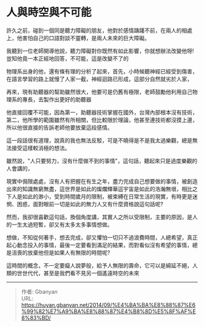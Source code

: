# 人與時空與不可能


許久之前，碰到一個同是聽力障礙的朋友，他對於感情躊躇不前，在兩人的相處上，他害怕自己的口語對談不靈轉，是兩人未來的巨大障礙。

我聽到一位老師開導他說，聽力障礙對你既然有如此影響，你就想辦法改變他呀!豈知他竟一本正經地回答，不可能，這是改變不了的

物理系出身的他，還有條有理的分析了起來，首先，小時候聽神經已經受到傷害，在語言學習的路上就慢了人家一截，神經迴路已形成，這部分自然就劣於人家，

再來，現有助聽器的幫助雖然很大，他要可是仍舊有極限，老師鼓勵他利用自己物理系的專長，去製作出更好的助聽器

他直接回覆不可能，因為第一，助聽器技術掌握在國外，台灣內部根本沒有技術，第二，他所學的範圍雖然有所相關，但比較限於理論，他甚至連技術都沒摸上邊，所以他很直接的告訴老師他要放棄這段感情。

這一段話很有道理，說真的我也無法反駁，可是不曉得是不是我太過樂觀，總是無法接受這樣較消極的想法。

雖然說，"人只要努力，沒有什麼做不到的事情"，這句話，聽起來只是過度樂觀的人會講的，

現實中侷限處處，沒有人有把握在有生之年，盡力完成自己想要做的事情，被創造出來的知識無窮無盡，這世界是如此的燦爛輝華這宇宙是如此的浩瀚無垠，相比之下人是如此的渺小，受到時間歲月的限制，被束縛在日常生活的現實，有時更是迷惘、困惑，面對眼前一切是如此的無力人又有什麼資格說這句話呢?

然而，我卻很喜歡這句話，換個角度講，其實人之所以受限制，主要的原因，是人的一生太過短暫，卻又有太多太多事情想做。

想做，不知從何著手，想去完成，卻又懼怕一切只不過浪費時間，人總希望，真正起心動念投入的事情，最後一定要看到滿足的結果，而對看似沒有希望的事情，總是沮喪的放棄他但是如果人有無限的時間呢?

這時間的概念，不一定要癡人說夢般，給予人無限的壽命，它可以是綿延不絕，人類的世世代代，甚至是我們看不見另一個遙遠時空的未來

---

> 作者: Gbanyan  
> URL: https://huyan.gbanyan.net/2014/09/%E4%BA%BA%E8%88%87%E6%99%82%E7%A9%BA%E8%88%87%E4%B8%8D%E5%8F%AF%E8%83%BD/  

